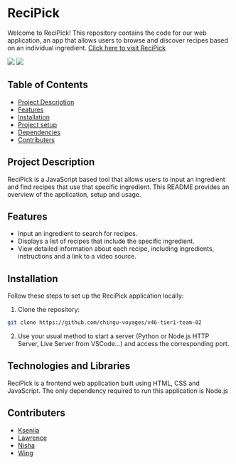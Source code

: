 # ReciPick

Welcome to ReciPick! This repository contains the code for our web application, an app that allows users to browse and discover recipes based on an individual ingredient. [Click here to visit ReciPick](https://recipick-v46-tier1-team-02.netlify.app/)

![](/voyage-project-tier1-recipe/assets/images/ReciPickApp.png)
![](/voyage-project-tier1-recipe/assets/images/ReciPickAppModal.png)

## Table of Contents

- [Project Description](#project-description)
- [Features](#Features)
- [Installation](#Installation)
- [Project setup](#project-setup)
- [Dependencies](#dependencies)
- [Contributers](#contributers)

## Project Description

ReciPick is a JavaScript based tool that allows users to input an ingredient and find recipes that use that specific ingredient. This README provides an overview of the application, setup and usage.

## Features

- Input an ingredient to search for recipes.
- Displays a list of recipes that include the specific ingredient.
- View detailed information about each recipe, including ingredients, instructions and a link to a video source.

## Installation

Follow these steps to set up the ReciPick application locally:

1. Clone the repository:

```bash
git clone https://github.com/chingu-voyages/v46-tier1-team-02
```

2. Use your usual method to start a server (Python or Node.js HTTP Server, Live Server from VSCode...) and access the corresponding port.

## Technologies and Libraries

ReciPick is a frontend web application built using HTML, CSS and JavaScript. The only dependency required to run this application is Node.js

## Contributers

- [Kseniia](https://github.com/KseniiaRiabova)
- [Lawrence](https://github.com/lawlawson)
- [Nisha](https://github.com/NishaVijai)
- [Wing](https://github.com/Sloth0607)
